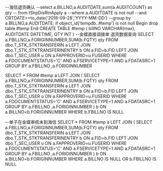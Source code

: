 --海信退货确认
--select a.BILLNO,a.AUDITDATE,sum(a.AUDITCOUNT) as qty
-- from tShpDisRtnApply a
--where a.AUDITDATE is not null
--and CRTDATE>=to_date('2018-09-28','YYYY-MM-DD')
--group by a.BILLNO,a.AUDITDATE;
if object_id('tempdb..#temp') is not null Begin
 drop table #temp
End
CREATE TABLE #temp (
billNO VARCHAR(max),
AUDITDATE DATETIME,
QTY INT 
)
--金蝶直接调拨单 退货数据查询
SELECT a.FBILLNO,a.FORIGINNUMBER,SUM(b.FQTY) qty FROM dbo.T_STK_STKTRANSFERIN a
LEFT JOIN dbo.T_STK_STKTRANSFERINENTRY b ON a.FID=b.FID
LEFT JOIN dbo.T_SEC_USER u ON a.FAPPROVERID=u.FUSERID
WHERE a.FDOCUMENTSTATUS='C' AND a.FSERVICETYPE=1 AND a.FDATASRC=1
GROUP BY a.FBILLNO ,a.FORIGINNUMBER
 
SELECT * FROM #temp a 
LEFT JOIN (
SELECT a.FBILLNO,a.FORIGINNUMBER,SUM(b.FQTY) qty FROM dbo.T_STK_STKTRANSFERIN a
LEFT JOIN dbo.T_STK_STKTRANSFERINENTRY b ON a.FID=b.FID
LEFT JOIN dbo.T_SEC_USER u ON a.FAPPROVERID=u.FUSERID
WHERE a.FDOCUMENTSTATUS='C' AND a.FSERVICETYPE=1 AND a.FDATASRC=1
GROUP BY a.FBILLNO ,a.FORIGINNUMBER
) b ON a.BILLNO=b.FORIGINNUMBER
WHERE b.FBILLNO IS NULL
 
--单子在金蝶审核未到海信
SELECT * FROM #temp a 
LEFT JOIN (
SELECT a.FBILLNO,a.FORIGINNUMBER,SUM(b.FQTY) qty FROM dbo.T_STK_STKTRANSFERIN a
LEFT JOIN dbo.T_STK_STKTRANSFERINENTRY b ON a.FID=b.FID
LEFT JOIN dbo.T_SEC_USER u ON a.FAPPROVERID=u.FUSERID
WHERE a.FDOCUMENTSTATUS='C' AND a.FSERVICETYPE=1 AND a.FDATASRC=1
GROUP BY a.FBILLNO ,a.FORIGINNUMBER
) b ON a.BILLNO=b.FORIGINNUMBER
WHERE a.BILLNO IS NULL OR b.FBILLNO IS NULL﻿​